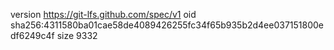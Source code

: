 version https://git-lfs.github.com/spec/v1
oid sha256:4311580ba01cae58de4089426255fc34f65b935b2d4ee037151800edf6249c4f
size 9332
